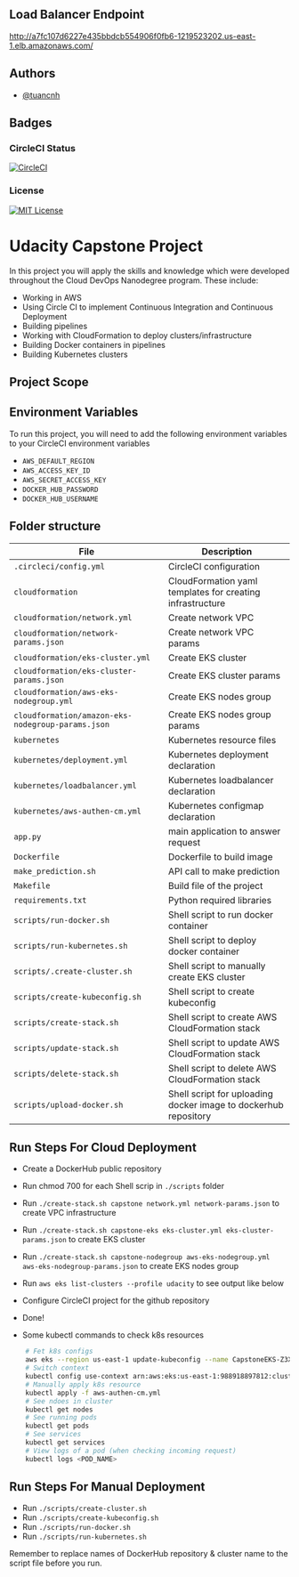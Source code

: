 ## Load Balancer Endpoint
http://a7fc107d6227e435bbdcb554906f0fb6-1219523202.us-east-1.elb.amazonaws.com/

## Authors

- [@tuancnh](https://github.com/tuancat/project-capstone-udacity)

## Badges


### CircleCI Status
[![CircleCI](https://dl.circleci.com/status-badge/img/gh/tuancat/project-capstone-udacity/tree/main.svg?style=svg)](https://dl.circleci.com/status-badge/redirect/gh/tuancat/project-capstone-udacity/tree/main)
### License
[![MIT License](https://img.shields.io/badge/License-MIT-green.svg)](https://choosealicense.com/licenses/mit/)

# Udacity Capstone Project

In this project you will apply the skills and knowledge which were developed throughout the Cloud DevOps Nanodegree program. These include:

* Working in AWS
* Using Circle CI to implement Continuous Integration and Continuous Deployment
* Building pipelines
* Working with CloudFormation to deploy clusters/infrastructure
* Building Docker containers in pipelines
* Building Kubernetes clusters

## Project Scope

## Environment Variables

To run this project, you will need to add the following environment variables to your CircleCI environment variables

* `AWS_DEFAULT_REGION`
* `AWS_ACCESS_KEY_ID`
* `AWS_SECRET_ACCESS_KEY`
* `DOCKER_HUB_PASSWORD`
* `DOCKER_HUB_USERNAME`

## Folder structure

| File | Description |
| ---- | ----------- |
| `.circleci/config.yml` | CircleCI configuration |
| `cloudformation` | CloudFormation yaml templates for creating infrastructure |
| `cloudformation/network.yml` | Create network VPC |
| `cloudformation/network-params.json` | Create network VPC params |
| `cloudformation/eks-cluster.yml` | Create EKS cluster |
| `cloudformation/eks-cluster-params.json` | Create EKS cluster params |
| `cloudformation/aws-eks-nodegroup.yml` | Create EKS nodes group |
| `cloudformation/amazon-eks-nodegroup-params.json` | Create EKS nodes group params |
| `kubernetes` | Kubernetes resource files |
| `kubernetes/deployment.yml` | Kubernetes deployment declaration |
| `kubernetes/loadbalancer.yml` | Kubernetes loadbalancer declaration |
| `kubernetes/aws-authen-cm.yml` | Kubernetes configmap declaration |
| `app.py` | main application to answer request |
| `Dockerfile` | Dockerfile to build image|
| `make_prediction.sh` | API call to make prediction |
| `Makefile` | Build file of the project |
| `requirements.txt` | Python required libraries |
| `scripts/run-docker.sh` | Shell script to run docker container |
| `scripts/run-kubernetes.sh` | Shell script to deploy docker container |
| `scripts/.create-cluster.sh` | Shell script to manually create EKS cluster |
| `scripts/create-kubeconfig.sh` | Shell script to create kubeconfig |
| `scripts/create-stack.sh` | Shell script to create AWS CloudFormation stack|
| `scripts/update-stack.sh` | Shell script to update AWS CloudFormation stack|
| `scripts/delete-stack.sh` | Shell script to delete AWS CloudFormation stack|
| `scripts/upload-docker.sh` | Shell script for uploading docker image to dockerhub repository |

## Run Steps For Cloud Deployment
* Create a DockerHub public repository
* Run chmod 700 for each Shell scrip in `./scripts` folder
* Run `./create-stack.sh capstone network.yml network-params.json` to create VPC infrastructure
* Run `./create-stack.sh capstone-eks eks-cluster.yml eks-cluster-params.json` to create EKS cluster
* Run `./create-stack.sh capstone-nodegroup aws-eks-nodegroup.yml aws-eks-nodegroup-params.json` to create EKS nodes group
* Run `aws eks list-clusters --profile udacity` to see output like below
* Configure CircleCI project for the github repository
* Done!

* Some kubectl commands to check k8s resources
```bash
    # Fet k8s configs
    aws eks --region us-east-1 update-kubeconfig --name CapstoneEKS-Z3X8vyI1ufDY
    # Switch context
    kubectl config use-context arn:aws:eks:us-east-1:988918897812:cluster/CapstoneEKS-ZIuUrjFd62pq
    # Manually apply k8s resource
    kubectl apply -f aws-authen-cm.yml
    # See ndoes in cluster
    kubectl get nodes
    # See running pods
    kubectl get pods
    # See services
    kubectl get services
    # View logs of a pod (when checking incoming request)
    kubectl logs <POD_NAME>
```
## Run Steps For Manual Deployment
* Run `./scripts/create-cluster.sh`
* Run `./scripts/create-kubeconfig.sh`
* Run `./scripts/run-docker.sh`
* Run `./scripts/run-kubernetes.sh`

Remember to replace names of DockerHub repository & cluster name to the script file before you run.

